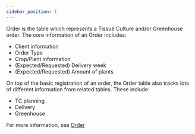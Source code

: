 ```yaml
---
sidebar_position: 1
---
```

Order is the table which represents a Tissue Culture and/or Greenhouse order.
The core information of an Order includes:
- Client information
- Order Type
- Crop/Plant information
- (Expected/Requested) Delivery week
- (Expected/Requested) Amount of plants

On top of the basic registration of an order, the Order table also tracks lots of different information from related tables. These include:
- TC planning
- Delivery
- Greenhouse

For more information, see [Order](../Company/Order/Order.md)